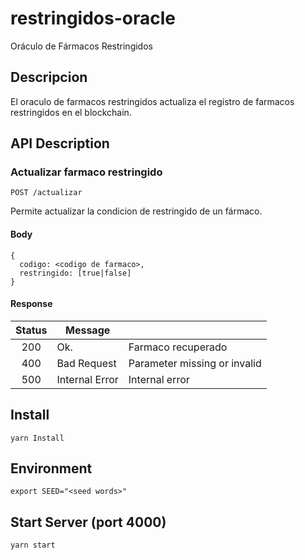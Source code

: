 # restringidos-oracle
Oráculo de Fármacos Restringidos

## Descripcion
El oraculo de farmacos restringidos actualiza el registro de farmacos restringidos en el blockchain.

## API Description

### Actualizar farmaco restringido

`POST /actualizar`

Permite actualizar la condicion de restringido de un fármaco.

#### Body
```
{
  codigo: <codigo de farmaco>,
  restringido: [true|false]
}
```

#### Response

| Status |     Message    |                               |
|:------:|----------------|-------------------------------|
| 200    | Ok.            | Farmaco recuperado            |
| 400    | Bad Request    | Parameter missing or invalid  |
| 500    | Internal Error | Internal error                |


## Install
```
yarn Install
```

## Environment
```
export SEED="<seed words>"
```

## Start Server (port 4000)
```
yarn start
```